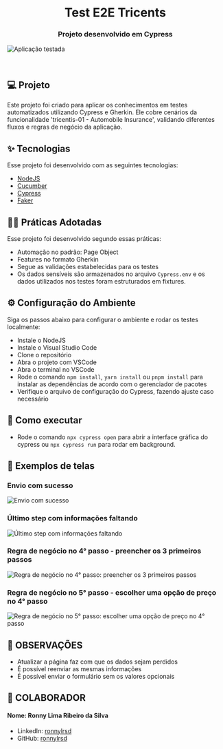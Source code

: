 <h1 align="center">Test E2E Tricents</h1>

<h3 align="center">Projeto desenvolvido em Cypress</h3>

![Aplicação testada](https://github.com/user-attachments/assets/8dcc6e24-9a89-428b-8b29-75542f437249)

<br>

## 💻 Projeto

Este projeto foi criado para aplicar os conhecimentos em testes automatizados utilizando Cypress e Gherkin. Ele cobre cenários da funcionalidade 'tricentis-01 - Automobile Insurance', validando diferentes fluxos e regras de negócio da aplicação.

## ✨ Tecnologias

Esse projeto foi desenvolvido com as seguintes tecnologias:

- [NodeJS](https://nodejs.org/en)
- [Cucumber](https://cucumber.io/docs/)
- [Cypress](https://docs.cypress.io/app/get-started/why-cypress)
- [Faker](https://fakerjs.dev/guide/)

## 👨‍🏫 Práticas Adotadas

Esse projeto foi desenvolvido segundo essas práticas:

- Automação no padrão: Page Object
- Features no formato Gherkin
- Segue as validações estabelecidas para os testes
- Os dados sensíveis são armazenados no arquivo `Cypress.env` e os dados utilizados nos testes foram estruturados em fixtures.


## ⚙️ Configuração do Ambiente
Siga os passos abaixo para configurar o ambiente e rodar os testes localmente:

- Instale o NodeJS
- Instale o Visual Studio Code
- Clone o repositório
- Abra o projeto com VSCode
- Abra o terminal no VSCode
- Rode o comando `npm install`, `yarn install` ou `pnpm install` para instalar as dependências de acordo com o gerenciador de pacotes
- Verifique o arquivo de configuração do Cypress, fazendo ajuste caso necessário

## 🚀 Como executar

- Rode o comando `npx cypress open` para abrir a interface gráfica do cypress ou `npx cypress run` para rodar em background.

## 📱 Exemplos de telas
### Envio com sucesso
![Envio com sucesso](https://github.com/user-attachments/assets/4b9fcdad-69cc-43c6-831a-60712c0c79d9)

### Último step com informações faltando 
![Último step com informações faltando](https://github.com/user-attachments/assets/4b117993-fc63-4379-b429-dee8d1f5ee4f)

### Regra de negócio no 4° passo - preencher os 3 primeiros passos
![Regra de negócio no 4° passo: preencher os 3 primeiros passos](https://github.com/user-attachments/assets/f5752fdc-be2d-485c-984c-9de33552f8ae)

### Regra de negócio no 5° passo - escolher uma opção de preço no 4° passo
![Regra de negócio no 5° passo: escolher uma opção de preço no 4° passo](https://github.com/user-attachments/assets/5971cf37-b208-469f-98ec-f81e1ccfc35a)

## 🔭 OBSERVAÇÕES

- Atualizar a página faz com que os dados sejam perdidos
- É possível reenviar as mesmas informações
- É possível enviar o formulário sem os valores opcionais

## 👷 COLABORADOR

#### Nome: Ronny Lima Ribeiro da Silva
- LinkedIn: [ronnylrsd](https://www.linkedin.com/in/ronnylrsd/)
- GitHub: [ronnylrsd](https://github.com/ronnylrsd)
